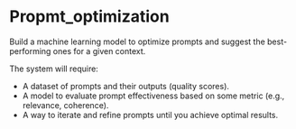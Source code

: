 # Propmt_optimization
Build a machine learning model to optimize prompts and suggest the best-performing ones for a given context.

The system will require:
- A dataset of prompts and their outputs (quality scores).
- A model to evaluate prompt effectiveness based on some metric (e.g., relevance, coherence).
- A way to iterate and refine prompts until you achieve optimal results.
